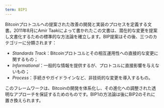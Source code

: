 ```yaml
---
term: BIP1
---
```


Bitcoinプロトコルへの提案された改善の開発と実装のプロセスを定義する文書。2011年8月にAmir Taakiによって書かれたこの文書は、潜在的な変更を提案し文書化するための標準的な方法論を確立します。BIP提案はその後、三つのカテゴリーに分類されます：
* *Standards Track*：Bitcoinプロトコルとその相互運用性への直接的な変更に関するもの；
* *Informational*：一般的な情報を提供するが、プロトコルに直接影響を与えないもの；
* *Process*：手続きやガイドラインなど、非技術的な変更を導入するもの。

このフレームワークは、Bitcoinの開発を体系化し、その進化への調整された透明なアプローチを保証するためのものです。BIP1の方法論は後にBIP2のそれに置き換えられます。